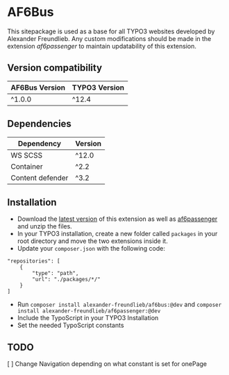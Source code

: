 AF6Bus
==============================================================

This sitepackage is used as a base for all TYPO3 websites developed by Alexander Freundlieb.
Any custom modifications should be made in the extension *af6passenger* to maintain
updatability of this extension.

## Version compatibility
| AF6Bus Version | TYPO3 Version |
|----------------|---------------|
| ^1.0.0         | ^12.4         |

## Dependencies
| Dependency       | Version |
|------------------|---------|
| WS SCSS          | ^12.0   |
| Container        | ^2.2    |
| Content defender | ^3.2    |

## Installation
* Download the [latest version](https://github.com/alexanderfreundlieb/af6bus/releases)
of this extension as well as [af6passenger](https://github.com/alexanderfreundlieb/af6passenger/releases)
and unzip the files. 
* In your TYPO3 installation, create a new folder called `packages` in your root directory
and move the two extensions inside it.
* Update your `composer.json` with the following code:
```
"repositories": [
    {
        "type": "path",
        "url": "./packages/*/"
    }
]
```
* Run `composer install alexander-freundlieb/af6bus:@dev` and
`composer install alexander-freundlieb/af6passenger:@dev`
* Include the TypoScript in your TYPO3 Installation
* Set the needed TypoScript constants

## TODO
[ ] Change Navigation depending on what constant is set for onePage
